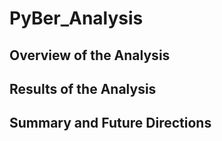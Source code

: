 # PyBer_Analysis

## Overview of the Analysis

## Results of the Analysis

## Summary and Future Directions